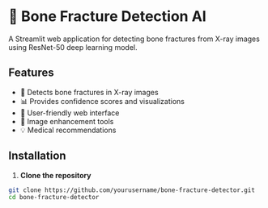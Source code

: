 # 🦴 Bone Fracture Detection AI

A Streamlit web application for detecting bone fractures from X-ray images using ResNet-50 deep learning model.

## Features
- 🦴 Detects bone fractures in X-ray images
- 📊 Provides confidence scores and visualizations
- 🎯 User-friendly web interface
- 🔬 Image enhancement tools
- 💡 Medical recommendations

## Installation

1. **Clone the repository**
```bash
git clone https://github.com/yourusername/bone-fracture-detector.git
cd bone-fracture-detector